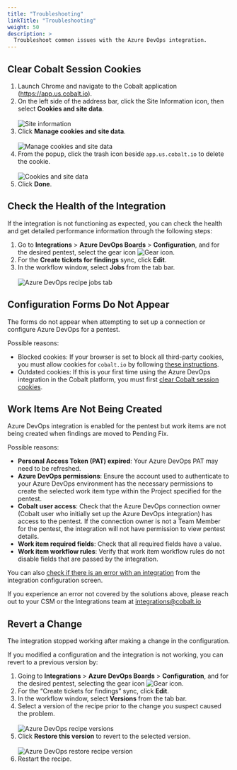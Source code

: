 ```yaml
---
title: "Troubleshooting"
linkTitle: "Troubleshooting"
weight: 50
description: >
  Troubleshoot common issues with the Azure DevOps integration.
---
```


## Clear Cobalt Session Cookies

1. Launch Chrome and navigate to the Cobalt application (https://app.us.cobalt.io).
2. On the left side of the address bar, click the Site Information icon, then select **Cookies and site data**.<br><br>
    ![Site information](/integrations/ADO-integration-troubleshoot-clear-cookies-cookies-site-data.png "Site information")
3. Click **Manage cookies and site data**.<br><br>
    ![Manage cookies and site data](/integrations/ADO-integration-troubleshoot-clear-cookies-manage.png "Manage cookies and site data")
4. From the popup, click the trash icon beside `app.us.cobalt.io` to delete the cookie.<br><br>
    ![Cookies and site data](/integrations/ADO-integration-troubleshoot-clear-cookies-delete.png "Cookies and site data")
5. Click **Done**.

## Check the Health of the Integration

If the integration is not functioning as expected, you can check the health and get detailed performance information through the following steps:  

1. Go to **Integrations** > **Azure DevOps Boards** > **Configuration**, and for the desired pentest, select the gear icon ![Gear icon](/icons/Gear.png "Gear icon").
2. For the **Create tickets for findings** sync, click **Edit**.
3. In the workflow window, select **Jobs** from the tab bar.<br><br>
    ![Azure DevOps recipe jobs tab](/integrations/ADO-integration-check-error-jobs.png "Azure DevOps recipe jobs tab")

## Configuration Forms Do Not Appear

The forms do not appear when attempting to set up a connection or configure Azure DevOps for a pentest.

Possible reasons:
- Blocked cookies: If your browser is set to block all third-party cookies, you must allow cookies for `cobalt.io` by following [these instructions](https://support.google.com/chrome/answer/95647?sjid=8733712878597538106-NA#zippy=%2Callow-or-block-third-party-cookies%2Callow-third-party-cookies-for-a-specific-site). 
- Outdated cookies: If this is your first time using the Azure DevOps integration in the Cobalt platform, you must first [clear Cobalt session cookies](/integrations/azure-devops/troubleshoot-azure-devops-integration/#clear-cobalt-session-cookies).

## Work Items Are Not Being Created

Azure DevOps integration is enabled for the pentest but work items are not being created when findings are moved to Pending Fix.

Possible reasons:  
- **Personal Access Token (PAT) expired**: Your Azure DevOps PAT may need to be refreshed.  
- **Azure DevOps permissions**: Ensure the account used to authenticate to your Azure DevOps environment has the necessary permissions to create the selected work item type within the Project specified for the pentest.  
- **Cobalt user access**: Check that the Azure DevOps connection owner (Cobalt user who initially set up the Azure DevOps integration) has access to the pentest. If the connection owner is not a Team Member for the pentest, the integration will not have permission to view pentest details. 
- **Work item required fields**: Check that all required fields have a value.
- **Work item workflow rules**: Verify that work item workflow rules do not disable fields that are passed by the integration. 

You can also [check if there is an error with an integration](/integrations/azure-devops/troubleshoot-azure-devops-integration/#check-thehealth-of-the-integration) from the integration configuration screen.

If you experience an error not covered by the solutions above, please reach out to your CSM or the Integrations team at [integrations@cobalt.io](mailto:integrations@cobalt.io)

## Revert a Change

The integration stopped working after making a change in the configuration.

If you modified a configuration and the integration is not working, you can revert to a previous version by:
1. Going to **Integrations** > **Azure DevOps Boards** > **Configuration**, and for the desired pentest, selecting the gear icon ![Gear icon](/icons/Gear.png "Gear icon").
2. For the “Create tickets for findings” sync, click **Edit**.
3. In the workflow window, select **Versions** from the tab bar.
4. Select a version of the recipe prior to the change you suspect caused the problem.<br><br>
    ![Azure DevOps recipe versions](/integrations/ADO-interation-show-recipe-versions.png "Azure DevOps recipe versions")
5. Click **Restore this version** to revert to the selected version.<br><br>
    ![Azure DevOps restore recipe version](/integrations/ADO-integration-restore-recipe-version.png "Azure DevOps restore recipe version")
6. Restart the recipe.
